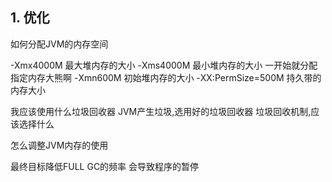 ## 1. 优化
如何分配JVM的内存空间

-Xmx4000M 最大堆内存的大小
-Xms4000M 最小堆内存的大小 一开始就分配指定内存大熊啊
-Xmn600M 初始堆内存的大小
-XX:PermSize=500M 持久带的内存大小

我应该使用什么垃圾回收器
JVM产生垃圾,选用好的垃圾回收器
垃圾回收机制,应该选择什么

怎么调整JVM内存的使用


最终目标降低FULL GC的频率
会导致程序的暂停

